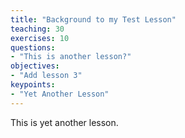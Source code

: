 ```yaml
---
title: "Background to my Test Lesson"
teaching: 30
exercises: 10
questions:
- "This is another lesson?"
objectives:
- "Add lesson 3"
keypoints:
- "Yet Another Lesson"
---
```


This is yet another lesson.
